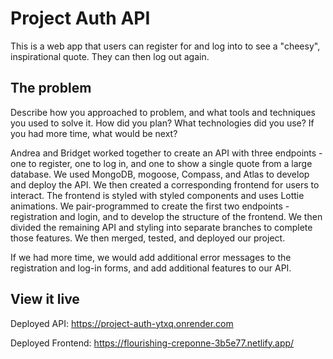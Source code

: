 # Project Auth API
This is a web app that users can register for and log into to see a "cheesy", inspirational quote. They can then log out again. 

## The problem

Describe how you approached to problem, and what tools and techniques you used to solve it. How did you plan? What technologies did you use? If you had more time, what would be next?

Andrea and Bridget worked together to create an API with three endpoints - one to register, one to log in, and one to show a single quote from a large database. We used MongoDB, mogoose, Compass, and Atlas to develop and deploy the API. We then created a corresponding frontend for users to interact. The frontend is styled with styled components and uses Lottie animations. We pair-programmed to create the first two endpoints - registration and login, and to develop the structure of the frontend. We then divided the remaining API and styling into separate branches to complete those features. We then merged, tested, and deployed our project. 

If we had more time, we would add additional error messages to the registration and log-in forms, and add additional features to our API.

## View it live

Deployed API: https://project-auth-ytxq.onrender.com

Deployed Frontend: https://flourishing-creponne-3b5e77.netlify.app/
